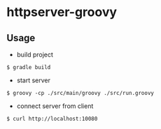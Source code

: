 # httpserver-groovy

## Usage

- build project

```
$ gradle build
```

- start server

```
$ groovy -cp ./src/main/groovy ./src/run.groovy
```

- connect server from client

```
$ curl http://localhost:10080
```
